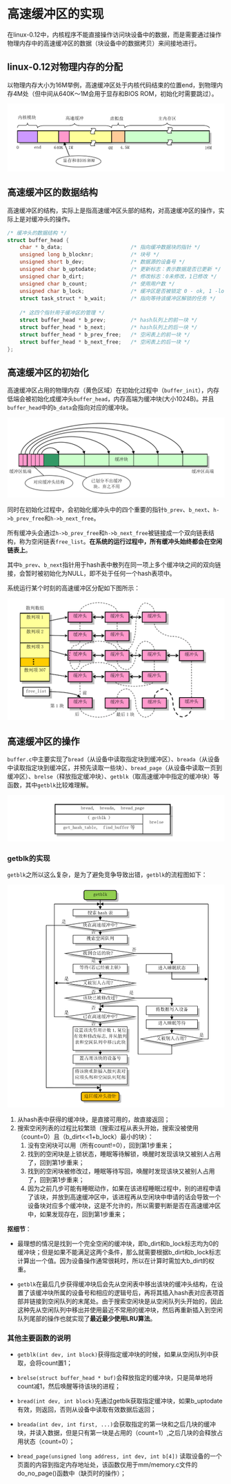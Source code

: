 # 高速缓冲区的实现

在linux-0.12中，内核程序不能直接操作访问块设备中的数据，而是需要通过操作物理内存中的高速缓冲区的数据（块设备中的数据拷贝）来间接地进行。

## linux-0.12对物理内存的分配

以物理内存大小为16M举例，高速缓冲区处于内核代码结束的位置end，到物理内存4M处（但中间从640K～1M会用于显存和BIOS ROM，初始化时需要跳过）。

![buffer_in_mem_1](.pic/buffer_in_mem_1.png)

## 高速缓冲区的数据结构

高速缓冲区的结构，实际上是指高速缓冲区头部的结构，对高速缓冲区的操作，实际上是对缓冲头的操作。

```c
/* 缓冲头的数据结构 */
struct buffer_head {
	char * b_data;                      /* 指向缓冲数据块的指针 */
	unsigned long b_blocknr;            /* 块号 */
	unsigned short b_dev;               /* 数据源的设备号 */
	unsigned char b_uptodate;           /* 更新标志：表示数据是否已更新 */
	unsigned char b_dirt;               /* 修改标志：0未修改，1已修改 */
	unsigned char b_count;              /* 使用用户数 */
	unsigned char b_lock;               /* 缓冲区是否被锁定 0 - ok, 1 -locked */	
	struct task_struct * b_wait;        /* 指向等待该缓冲区解锁的任务 */

	/* 这四个指针用于缓冲区的管理 */
	struct buffer_head * b_prev;        /* hash队列上的前一块 */
	struct buffer_head * b_next;        /* hash队列上的后一块 */
	struct buffer_head * b_prev_free;   /* 空闲表上的前一块 */
	struct buffer_head * b_next_free;   /* 空闲表上的后一块 */
};
```

## 高速缓冲区的初始化

高速缓冲区占用的物理内存（黄色区域）在初始化过程中（`buffer_init`），内存低端会被初始化成缓冲头`buffer_head`，内存高端为缓冲块(大小1024B)。并且`buffer_head`中的`b_data`会指向对应的缓冲块。

![buffer_in_mem_2](.pic/buffer_in_mem_2.png)

同时在初始化过程中，会初始化缓冲头中的四个重要的指针`b_prev`、`b_next`、`h->b_prev_free`和`h->b_next_free`。

所有缓冲头会通过`h->b_prev_free`和`h->b_next_free`被链接成一个双向链表结构，称为空闲链表`free_list`。**在系统的运行过程中，所有缓冲头始终都会在空闲链表上**。

其中`b_prev`、`b_next`指针用于hash表中散列在同一项上多个缓冲块之间的双向链接，会暂时被初始化为NULL，即不处于任何一个hash表项中。

系统运行某个时刻的高速缓冲区分配如下图所示：

![buffer_stru](.pic/buffer_stru.png)

## 高速缓冲区的操作

`buffer.c`中主要实现了`bread`（从设备中读取指定块到缓冲区）、`breada`（从设备中读取指定块到缓冲区，并预先读取一些块）、`bread_page`（从设备中读取一页到缓冲区）、`brelse`（释放指定缓冲块）、`getblk`（取高速缓冲中指定的缓冲块）等函数，其中`getblk`比较难理解。

![buffer_op](.pic/buffer_op.png)

### getblk的实现

`getblk`之所以这么复杂，是为了避免竞争导致出错，`getblk`的流程图如下：

![getblk](.pic/getblk.png)

1. 从hash表中获得的缓冲块，是直接可用的，故直接返回；
2. 搜索空闲列表的过程比较繁琐（搜索过程从表头开始，搜索没被使用（count=0）且（b_dirt<<1+b_lock）最小的块）：
    1. 没有空闲块可以用（所有count!=0），回到第1步重来；
    2. 找到的空闲块是上锁状态，睡眠等待解锁，唤醒时发现该块又被别人占用了，回到第1步重来；
    3. 找到的空闲块被修改过，睡眠等待写回，唤醒时发现该块又被别人占用了，回到第1步重来；
    4. 因为之前几步可能有睡眠动作，如果在该进程睡眠过程中，别的进程申请了该块，并放到高速缓冲区中，该进程再从空闲块中申请的话会导致一个设备块对应多个缓冲块，这是不允许的，所以需要判断是否在高速缓冲区中，如果发现存在，回到第1步重来；

**抠细节**：

- 最理想的情况是找到一个完全空闲的缓冲块，即b_dirt和b_lock标志均为0的缓冲块；但是如果不能满足这两个条件，那么就需要根据b_dirt和b_lock标志计算出一个值。因为设备操作通常很耗时，所以在计算时需加大b_dirt的权重。

- `getblk`在最后几步获得缓冲块后会先从空闲表中移出该块的缓冲头结构，在设置了该缓冲块所属的设备号和相应的逻辑号后，再将其插入hash表对应表项首部并链接到空闲队列的末尾处。由于搜索空闲块是从空闲队列头开始的，因此这种先从空闲队列中移出并使用最近不常用的缓冲块，然后再重新插入到空闲队列尾部的操作也就实现了**最近最少使用LRU算法**。

### 其他主要函数的说明

- `getblk(int dev, int block)`获得指定缓冲块的时候，如果从空闲队列中获取，会将count置1；

- `brelse(struct buffer_head * buf)`会释放指定的缓冲块，只是简单地将count减1，然后唤醒等待该块的进程；

- `bread(int dev, int block)`先通过getblk获取指定缓冲块，如果b_uptodate有效，则返回，否则从设备中读取有效数据后返回；

- `breada(int dev, int first, ...)`会获取指定的第一块和之后几块的缓冲块，并读入数据，但是只有第一块是占用的（count=1）,之后几块的会释放占用状态（count=0）；

- `bread_page(unsigned long address, int dev, int b[4])` 读取设备的一个页面的内容到指定内存地址处，该函数仅用于mm/memory.c文件的do_no_page()函数中（缺页时的操作）；